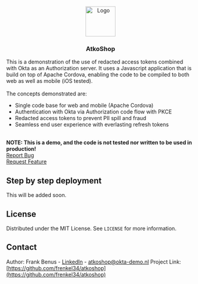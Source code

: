 <!-- PROJECT LOGO -->
<br />
<p align="center">
  <a href="https://github.com/frenkel34/atkoshop">
    <img src="https://atkoshop.netlify.app/images/icon.png" alt="Logo" width="80" height="80">
  </a>

  <h3 align="center">AtkoShop</h3>

  <p align="left">
    This is a demonstration of the use of redacted access tokens combined with Okta as an Authorization server. It uses a Javascript application that is build on top of Apache Cordova, enabling the code to be compiled to both web as well as mobile (iOS tested).<br />
    <br />
    The concepts demonstrated are:
    <ul>
    	<li>Single code base for web and mobile (Apache Cordova)</li>
    	<li>Authentication with Okta via Authorization code flow with PKCE</li>
    	<li>Redacted access tokens to prevent PII spill and fraud</li>
    	<li>Seamless end user experience with everlasting refresh tokens</li>
    </ul>
    <br />
    <strong>NOTE: This is a demo, and the code is not tested nor written to be used in production!</strong>
    <br />
    <a href="https://github.com/frenkel34/atkoshop/issues">Report Bug</a><br />
    <a href="https://github.com/frenkel34/atkoshop/issues">Request Feature</a>
  </p>
</p>

## Step by step deployment
This will be added soon.

## License
Distributed under the MIT License. See `LICENSE` for more information.

## Contact
Author: Frank Benus - [LinkedIn](https://www.linkedin.com/in/fbenus/) - atkoshop@okta-demo.nl
Project Link: [https://github.com/frenkel34/atkoshop](https://github.com/frenkel34/atkoshop)
